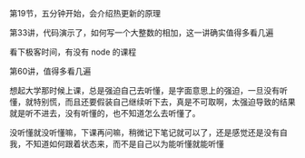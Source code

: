 第19节，五分钟开始，会介绍热更新的原理

第33讲，代码演示了，如何写一个大整数的相加，这一讲确实值得多看几遍

看下极客时间，有没有 node 的课程

第60讲，值得多看几遍



想起大学那时候上课，总是强迫自己去听懂，是字面意思上的强迫，一旦没有听懂，就特别慌，而且还要假装自己继续听下去，真是不可取啊，太强迫导致的结果就是听不进去，没有听懂的，也不知道怎么去听懂了。

没听懂就没听懂嘛，下课再问嘛，稍微记下笔记就可以了，还是感觉还是没有自我，不知道如何跟着状态来，而不是自己以为能听懂就能听懂